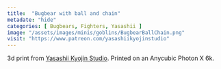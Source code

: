 ```yaml
---
title:  "Bugbear with ball and chain"
metadate: "hide"
categories: [ Bugbears, Fighters, Yasashii ]
image: "/assets/images/minis/goblins/BugbearBallChain.png"
visit: "https://www.patreon.com/yasashiikyojinstudio"
---
```

3d print from [Yasashii Kyojin Studio](https://www.patreon.com/yasashiikyojinstudio). 
Printed on an Anycubic Photon X 6k.